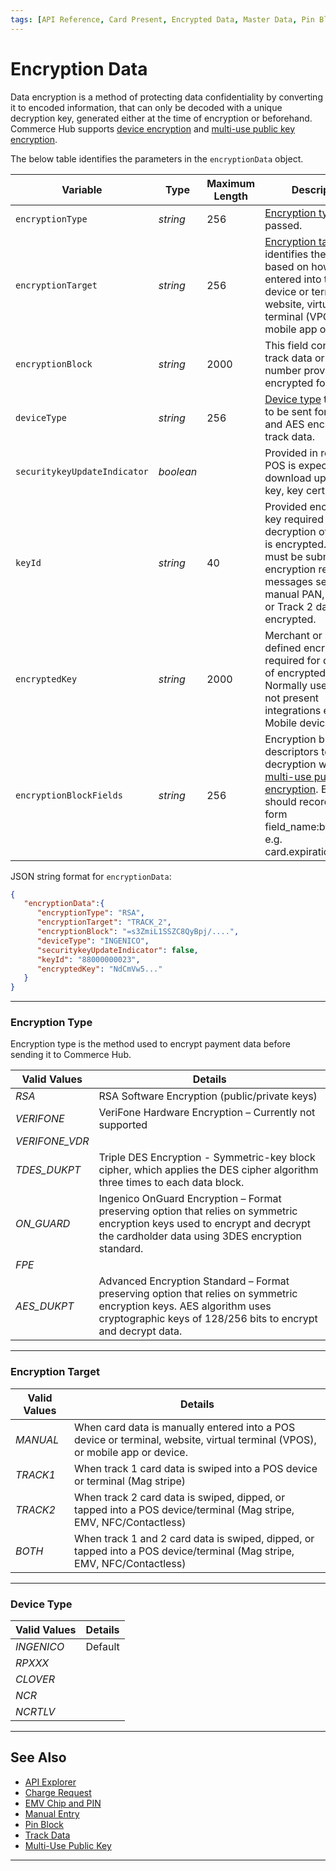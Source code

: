 ```yaml
---
tags: [API Reference, Card Present, Encrypted Data, Master Data, Pin Block]
---
```


# Encryption Data

Data encryption is a method of protecting data confidentiality by converting it to encoded information, that can only be decoded with a unique decryption key, generated either at the time of encryption or beforehand. Commerce Hub supports [device encryption](?path=docs/In-Person/Integrations/Encrypted-PIN-Pad.md) and [multi-use public key encryption](?path=docs/Online-Mobile-Digital/Secure-Data-Capture/Multi-Use-Public-Key/Multi-Use-Public-Key.md).

<!--
type: tab
titles: encryptionData, JSON Example
-->

The below table identifies the parameters in the `encryptionData` object.

| Variable | Type | Maximum Length | Description |
| -------- | ---- | ------- | -------------------------------|
| `encryptionType` | *string* | 256 | [Encryption type](#encryption-type) to be passed. |
| `encryptionTarget` | *string* | 256 | [Encryption target](#encryption-target) identifies the data based on how it is entered into the POS device or terminal, website, virtual terminal (VPOS), or mobile app or device. |
| `encryptionBlock` | *string* | 2000 | This field contains the track data or card number provided in encrypted form. |
| `deviceType` | *string* | 256 | [Device type](#device-type) that needs to be sent for TDES and AES encrypted track data. |
| `securitykeyUpdateIndicator` | *boolean* |  | Provided in response. POS is expected to download updated key, key cert. |
| `keyId` | *string* | 40 | Provided encryption key required for decryption of data that is encrypted. This field must be submitted for encryption request messages sending manual PAN, Track 1, or Track 2 data that is encrypted. |
| `encryptedKey` | *string* | 2000 | Merchant or device defined encryption key required for decryption of encrypted `cardData`. Normally used in card not present integrations e.g. Mobile device |
| `encryptionBlockFields` | *string* | 256 | Encryption block field descriptors to facilitate decryption when using [multi-use public key encryption](?path=docs/Online-Mobile-Digital/Secure-Data-Capture/Multi-Use-Public-Key/Multi-Use-Public-Key.md). Each field should recorded the form field_name:byte_count e.g. card.expirationMonth:2 |


<!-- 
type: tab
-->

JSON string format for `encryptionData`:

```json
{
   "encryptionData":{
      "encryptionType": "RSA",
      "encryptionTarget": "TRACK_2",
      "encryptionBlock": "=s3ZmiL1SSZC8QyBpj/....",
      "deviceType": "INGENICO",
      "securitykeyUpdateIndicator": false,
      "keyId": "88000000023",
      "encryptedKey": "NdCmVw5..."
   }
} 
```

<!-- type: tab-end -->

---

### Encryption Type

Encryption type is the method used to encrypt payment data before sending it to Commerce Hub.

| Valid Values | Details |
| ----- | ----- | 
| *RSA* | RSA Software Encryption (public/private keys) |
| *VERIFONE* | VeriFone Hardware Encryption – Currently not supported |
| *VERIFONE_VDR* | |
| *TDES_DUKPT* | Triple DES Encryption - Symmetric-key block cipher, which applies the DES cipher algorithm three times to each data block. |
| *ON_GUARD* | Ingenico OnGuard Encryption – Format preserving option that relies on symmetric encryption keys used to encrypt and decrypt the cardholder data using 3DES encryption standard. |
| *FPE* | |
| *AES_DUKPT* | Advanced Encryption Standard – Format preserving option that relies on symmetric encryption keys. AES algorithm uses cryptographic keys of 128/256 bits to encrypt and decrypt data. |

---

### Encryption Target

| Valid Values | Details |
| ----- | ----- | 
| *MANUAL* | When card data is manually entered into a POS device or terminal, website, virtual terminal (VPOS), or mobile app or device. | 
| *TRACK1* | When track 1 card data is swiped into a POS device or terminal (Mag stripe) |
| *TRACK2* | When track 2 card data is swiped, dipped, or tapped into a POS device/terminal (Mag stripe, EMV, NFC/Contactless) |
| *BOTH* | When track 1 and 2 card data is swiped, dipped, or tapped into a POS device/terminal (Mag stripe, EMV, NFC/Contactless) |

---

### Device Type

| Valid Values | Details |
| ----- | ----- | 
| *INGENICO* | Default | 
| *RPXXX* | |
| *CLOVER* | |
| *NCR* | |
| *NCRTLV* | |

--- 

## See Also

- [API Explorer](../api/?type=post&path=/payments/v1/charges)
- [Charge Request](?path=docs/Resources/API-Documents/Payments/Charges.md)
- [EMV Chip and PIN](?path=docs/In-Person/Encrypted-Payments/EMV.md)
- [Manual Entry](?path=docs/In-Person/Encrypted-Payments/Manual.md)
- [Pin Block](?path=docs/Resources/Master-Data/Pin-Block.md)
- [Track Data](?path=docs/In-Person/Encrypted-Payments/Track.md)
- [Multi-Use Public Key](?path=docs/Online-Mobile-Digital/Secure-Data-Capture/Multi-Use-Public-Key/Multi-Use-Public-Key.md)

---
